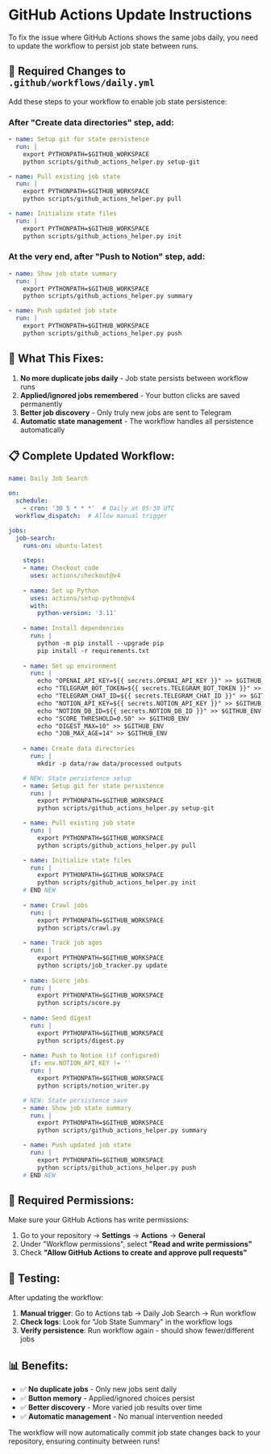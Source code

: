 # GitHub Actions Update Instructions

To fix the issue where GitHub Actions shows the same jobs daily, you need to update the workflow to persist job state between runs.

## 🔧 **Required Changes to `.github/workflows/daily.yml`**

Add these steps to your workflow to enable job state persistence:

### **After "Create data directories" step, add:**

```yaml
- name: Setup git for state persistence
  run: |
    export PYTHONPATH=$GITHUB_WORKSPACE
    python scripts/github_actions_helper.py setup-git

- name: Pull existing job state
  run: |
    export PYTHONPATH=$GITHUB_WORKSPACE  
    python scripts/github_actions_helper.py pull

- name: Initialize state files
  run: |
    export PYTHONPATH=$GITHUB_WORKSPACE
    python scripts/github_actions_helper.py init
```

### **At the very end, after "Push to Notion" step, add:**

```yaml
- name: Show job state summary
  run: |
    export PYTHONPATH=$GITHUB_WORKSPACE
    python scripts/github_actions_helper.py summary

- name: Push updated job state
  run: |
    export PYTHONPATH=$GITHUB_WORKSPACE
    python scripts/github_actions_helper.py push
```

## 🎯 **What This Fixes:**

1. **No more duplicate jobs daily** - Job state persists between workflow runs
2. **Applied/ignored jobs remembered** - Your button clicks are saved permanently
3. **Better job discovery** - Only truly new jobs are sent to Telegram
4. **Automatic state management** - The workflow handles all persistence automatically

## 📋 **Complete Updated Workflow:**

```yaml
name: Daily Job Search

on:
  schedule:
    - cron: '30 5 * * *'  # Daily at 05:30 UTC
  workflow_dispatch:  # Allow manual trigger

jobs:
  job-search:
    runs-on: ubuntu-latest
    
    steps:
    - name: Checkout code
      uses: actions/checkout@v4
      
    - name: Set up Python
      uses: actions/setup-python@v4
      with:
        python-version: '3.11'
        
    - name: Install dependencies
      run: |
        python -m pip install --upgrade pip
        pip install -r requirements.txt
        
    - name: Set up environment
      run: |
        echo "OPENAI_API_KEY=${{ secrets.OPENAI_API_KEY }}" >> $GITHUB_ENV
        echo "TELEGRAM_BOT_TOKEN=${{ secrets.TELEGRAM_BOT_TOKEN }}" >> $GITHUB_ENV
        echo "TELEGRAM_CHAT_ID=${{ secrets.TELEGRAM_CHAT_ID }}" >> $GITHUB_ENV
        echo "NOTION_API_KEY=${{ secrets.NOTION_API_KEY }}" >> $GITHUB_ENV
        echo "NOTION_DB_ID=${{ secrets.NOTION_DB_ID }}" >> $GITHUB_ENV
        echo "SCORE_THRESHOLD=0.50" >> $GITHUB_ENV
        echo "DIGEST_MAX=10" >> $GITHUB_ENV
        echo "JOB_MAX_AGE=14" >> $GITHUB_ENV
        
    - name: Create data directories
      run: |
        mkdir -p data/raw data/processed outputs

    # NEW: State persistence setup
    - name: Setup git for state persistence
      run: |
        export PYTHONPATH=$GITHUB_WORKSPACE
        python scripts/github_actions_helper.py setup-git

    - name: Pull existing job state
      run: |
        export PYTHONPATH=$GITHUB_WORKSPACE  
        python scripts/github_actions_helper.py pull

    - name: Initialize state files
      run: |
        export PYTHONPATH=$GITHUB_WORKSPACE
        python scripts/github_actions_helper.py init
    # END NEW
        
    - name: Crawl jobs
      run: |
        export PYTHONPATH=$GITHUB_WORKSPACE
        python scripts/crawl.py
        
    - name: Track job ages
      run: |
        export PYTHONPATH=$GITHUB_WORKSPACE
        python scripts/job_tracker.py update
        
    - name: Score jobs
      run: |
        export PYTHONPATH=$GITHUB_WORKSPACE
        python scripts/score.py
        
    - name: Send digest
      run: |
        export PYTHONPATH=$GITHUB_WORKSPACE
        python scripts/digest.py
        
    - name: Push to Notion (if configured)
      if: env.NOTION_API_KEY != ''
      run: |
        export PYTHONPATH=$GITHUB_WORKSPACE
        python scripts/notion_writer.py

    # NEW: State persistence save
    - name: Show job state summary
      run: |
        export PYTHONPATH=$GITHUB_WORKSPACE
        python scripts/github_actions_helper.py summary

    - name: Push updated job state
      run: |
        export PYTHONPATH=$GITHUB_WORKSPACE
        python scripts/github_actions_helper.py push
    # END NEW
```

## 🔐 **Required Permissions:**

Make sure your GitHub Actions has write permissions:

1. Go to your repository → **Settings** → **Actions** → **General**
2. Under "Workflow permissions", select **"Read and write permissions"**
3. Check **"Allow GitHub Actions to create and approve pull requests"**

## 🧪 **Testing:**

After updating the workflow:

1. **Manual trigger**: Go to Actions tab → Daily Job Search → Run workflow
2. **Check logs**: Look for "Job State Summary" in the workflow logs
3. **Verify persistence**: Run workflow again - should show fewer/different jobs

## 📊 **Benefits:**

- ✅ **No duplicate jobs** - Only new jobs sent daily
- ✅ **Button memory** - Applied/ignored choices persist
- ✅ **Better discovery** - More varied job results over time
- ✅ **Automatic management** - No manual intervention needed

The workflow will now automatically commit job state changes back to your repository, ensuring continuity between runs!
